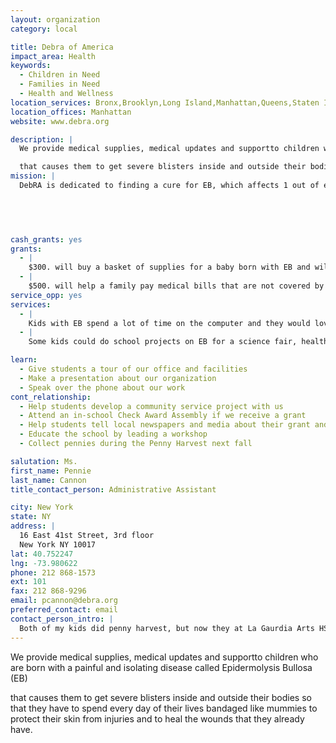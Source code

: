 ```yaml
---
layout: organization
category: local

title: Debra of America
impact_area: Health
keywords: 
  - Children in Need
  - Families in Need
  - Health and Wellness
location_services: Bronx,Brooklyn,Long Island,Manhattan,Queens,Staten Island,Greater New York
location_offices: Manhattan
website: www.debra.org

description: |
  We provide medical supplies, medical updates and supportto children who are born with a painful and isolating disease called Epidermolysis Bullosa (EB)

  that causes them to get severe blisters inside and outside their bodies so that they have to spend every day of their lives bandaged like mummies to protect their skin from injuries and to heal the wounds that they already have.
mission: |
  DebRA is dedicated to finding a cure for EB, which affects 1 out of every 50,000 live births in the United States today. EB is a genetically based disease characterized by chronic, painful blistering. The skin and mucous membranes are so fragile that the slightest touch can cause severe blistering ? inside and outside the body. Present at birth, EB affects men and women of all races and ethnic groups and sometimes, when there is no family history, it occurs as the result of a spontaneous genetic mutation. Today, there is no cure or treatment for EB, except daily wound care and bandaging. Genetic research is making progress towards treatments and a cure.

  

  

cash_grants: yes
grants: 
  - |
    $300. will buy a basket of supplies for a baby born with EB and will allow us to send a nurse to help the family learn how to care for their new baby to give it the best start in life possible.
  - |
    $500. will help a family pay medical bills that are not covered by insurance so that they can buy groceries and pay their rent. It costs an average EB patient $5000. per month for bandages, for that much money you could buy 20 Wii's!
service_opp: yes
services: 
  - |
    Kids with EB spend a lot of time on the computer and they would love to have pen pals from all over because a lot of them do not like to go outside because people stare at them because they look different, with their bandages and blisters.
  - |
    Some kids could do school projects on EB for a science fair, health or science class or even interview a child with EB for an English assignment to get more people educated about the disease.

learn: 
  - Give students a tour of our office and facilities
  - Make a presentation about our organization
  - Speak over the phone about our work
cont_relationship: 
  - Help students develop a community service project with us
  - Attend an in-school Check Award Assembly if we receive a grant
  - Help students tell local newspapers and media about their grant and/or project with us
  - Educate the school by leading a workshop
  - Collect pennies during the Penny Harvest next fall

salutation: Ms.
first_name: Pennie
last_name: Cannon
title_contact_person: Administrative Assistant

city: New York
state: NY
address: |
  16 East 41st Street, 3rd floor  
  New York NY 10017
lat: 40.752247
lng: -73.980622
phone: 212 868-1573
ext: 101
fax: 212 868-9296
email: pcannon@debra.org
preferred_contact: email
contact_person_intro: |
  Both of my kids did penny harvest, but now they at La Gaurdia Arts HS. They loved deciding who to give their grants to. I work here at Debra because I love helping people, especially kids. Also every day here at Debra we do different things and meet new people.
---
```

We provide medical supplies, medical updates and supportto children who are born with a painful and isolating disease called Epidermolysis Bullosa (EB)

that causes them to get severe blisters inside and outside their bodies so that they have to spend every day of their lives bandaged like mummies to protect their skin from injuries and to heal the wounds that they already have.